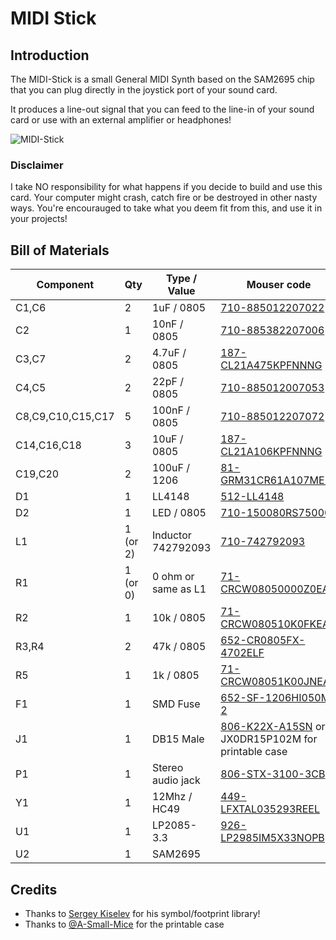 # MIDI Stick

## Introduction

The MIDI-Stick is a small General MIDI Synth based on the SAM2695 chip that you can plug directly in the joystick port of your sound card.

It produces a line-out signal that you can feed to the line-in of your sound card or use with an external amplifier or headphones!

![MIDI-Stick](pics/midistick.jpg)

### Disclaimer

I take NO responsibility for what happens if you decide to build and use this card. Your computer might crash, catch fire or be destroyed in other nasty ways.
You're encourauged to take what you deem fit from this, and use it in your projects!


## Bill of Materials

| Component         | Qty | Type / Value        | Mouser code           |
| ----------------- | --- | ------------------- | --------------------- |
| C1,C6             | 2   | 1uF / 0805          | [710-885012207022](https://www.mouser.it/ProductDetail/710-885012207022) |
| C2                | 1   | 10nF / 0805         | [710-885382207006](https://www.mouser.it/ProductDetail/710-885382207006) |
| C3,C7             | 2   | 4.7uF / 0805        | [187-CL21A475KPFNNNG](https://www.mouser.it/ProductDetail/187-CL21A475KPFNNNG) |
| C4,C5             | 2   | 22pF / 0805         | [710-885012007053](https://www.mouser.it/ProductDetail/710-885012007053) |
| C8,C9,C10,C15,C17 | 5   | 100nF / 0805        | [710-885012207072](https://www.mouser.it/ProductDetail/710-885012207072) |
| C14,C16,C18       | 3   | 10uF / 0805         | [187-CL21A106KPFNNNG](https://www.mouser.it/ProductDetail/187-CL21A106KPFNNNG) |
| C19,C20           | 2   | 100uF / 1206        | [81-GRM31CR61A107ME5L](https://www.mouser.it/ProductDetail/81-GRM31CR61A107ME5L) |
| D1                | 1   | LL4148              | [512-LL4148](https://www.mouser.it/ProductDetail/512-LL4148) |
| D2                | 1   | LED / 0805          | [710-150080RS75000](https://www.mouser.it/ProductDetail/710-150080RS75000) |
| L1                | 1 (or 2)  | Inductor 742792093  | [710-742792093](https://www.mouser.it/ProductDetail/710-742792093) |
| R1                | 1 (or 0)  | 0 ohm or same as L1 | [71-CRCW08050000Z0EAC](https://www.mouser.it/ProductDetail/71-CRCW08050000Z0EAC) |
| R2                | 1   | 10k / 0805          | [71-CRCW080510K0FKEAC](https://www.mouser.it/ProductDetail/71-CRCW080510K0FKEAC) |
| R3,R4             | 2   | 47k / 0805          | [652-CR0805FX-4702ELF](https://www.mouser.it/ProductDetail/652-CR0805FX-4702ELF) |
| R5                | 1   | 1k / 0805           | [71-CRCW08051K00JNEAC](https://www.mouser.it/ProductDetail/71-CRCW08051K00JNEAC) |
| F1                | 1   | SMD Fuse            | [652-SF-1206HI050M-2](https://www.mouser.it/ProductDetail/652-SF-1206HI050M-2) |
| J1                | 1   | DB15 Male           | [806-K22X-A15SN](https://www.mouser.it/ProductDetail/806-K22X-A15SN) or JX0DR15P102M for printable case |
| P1                | 1   | Stereo audio jack   | [806-STX-3100-3CB](https://www.mouser.it/ProductDetail/806-STX-3100-3CB) |
| Y1                | 1   | 12Mhz / HC49        | [449-LFXTAL035293REEL](https://www.mouser.it/ProductDetail/449-LFXTAL035293REEL) |
| U1                | 1   | LP2085-3.3          | [926-LP2985IM5X33NOPB](https://www.mouser.it/ProductDetail/926-LP2985IM5X33NOPB) |
| U2                | 1   | SAM2695             | |


## Credits

- Thanks to [Sergey Kiselev](https://github.com/skiselev) for his symbol/footprint library!
- Thanks to [@A-Small-Mice](https://github.com/A-Small-Mice) for the printable case
